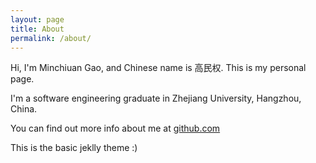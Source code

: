 ```yaml
---
layout: page
title: About
permalink: /about/
---
```


Hi, I'm Minchiuan Gao, and Chinese name is 高民权. This is my personal page. 

I'm a software engineering graduate in Zhejiang University, Hangzhou, China.

You can find out more info about me at [github.com](http://github.com/fortymiles)

This is the basic jeklly theme :)

